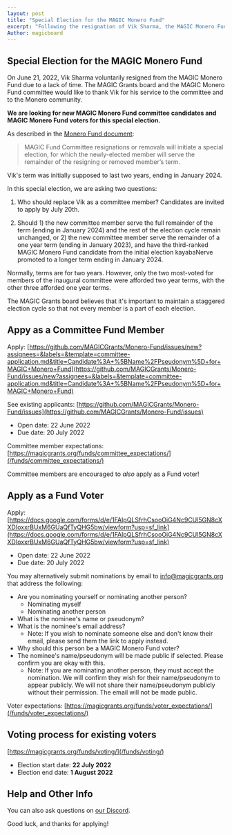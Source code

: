 ```yaml
---
layout: post
title: "Special Election for the MAGIC Monero Fund"
excerpt: "Following the resignation of Vik Sharma, the MAGIC Monero Fund will elect a new committee member."
Author: magicboard
---
```


## Special Election for the MAGIC Monero Fund

On June 21, 2022, Vik Sharma voluntarily resigned from the MAGIC Monero Fund due to a lack of time. The MAGIC Grants board and the MAGIC Monero Fund committee would like to thank Vik for his service to the committee and to the Monero community.

**We are looking for new MAGIC Monero Fund committee candidates and MAGIC Monero Fund voters for this special election.**

As described in the [Monero Fund document](/funds/monero/monero_fund): 

> MAGIC Fund Committee resignations or removals will initiate a special election, for which the newly-elected member will serve the remainder of the resigning or removed member’s term.

Vik's term was initially supposed to last two years, ending in January 2024.

In this special election, we are asking two questions:

1. Who should replace Vik as a committee member? Candidates are invited to apply by July 20th.

2. Should 1) the new committee member serve the full remainder of the term (ending in January 2024) and the rest of the election cycle remain unchanged, or 2) the new committee member serve the remainder of a one year term (ending in January 2023), and have the third-ranked MAGIC Monero Fund candidate from the initial election kayabaNerve promoted to a longer term ending in January 2024.

Normally, terms are for two years. However, only the two most-voted for members of the inaugural committee were afforded two year terms, with the other three afforded one year terms.

The MAGIC Grants board believes that it's important to maintain a staggered election cycle so that not every member is a part of each election.

## Appy as a Committee Fund Member

Apply: [https://github.com/MAGICGrants/Monero-Fund/issues/new?assignees=&labels=&template=committee-application.md&title=Candidate%3A+%5BName%2FPseudonym%5D+for+MAGIC+Monero+Fund](https://github.com/MAGICGrants/Monero-Fund/issues/new?assignees=&labels=&template=committee-application.md&title=Candidate%3A+%5BName%2FPseudonym%5D+for+MAGIC+Monero+Fund)

See existing applicants: [https://github.com/MAGICGrants/Monero-Fund/issues](https://github.com/MAGICGrants/Monero-Fund/issues)

* Open date: 22 June 2022
* Due date: 20 July 2022

Committee member expectations: [https://magicgrants.org/funds/committee_expectations/](/funds/committee_expectations/)

Committee members are encouraged to *also* apply as a Fund voter!

## Apply as a Fund Voter

Apply: [https://docs.google.com/forms/d/e/1FAIpQLSfrhCsooOiG4Nc9CUl5GN8cXXDIoxxrBUxM6GUaQfTyQHG5bw/viewform?usp=sf_link](https://docs.google.com/forms/d/e/1FAIpQLSfrhCsooOiG4Nc9CUl5GN8cXXDIoxxrBUxM6GUaQfTyQHG5bw/viewform?usp=sf_link)

* Open date: 22 June 2022
* Due date: 20 July 2022

You may alternatively submit nominations by email to [info@magicgrants.org](mailto:info@magicgrants.org) that address the following:
* Are you nominating yourself or nominating another person?
    * Nominating myself
    * Nominating another person
* What is the nominee's name or pseudonym?
* What is the nominee's email address?
    * Note: If you wish to nominate someone else and don't know their email, please send them the link to apply instead.
* Why should this person be a MAGIC Monero Fund voter?
* The nominee's name/pseudonym will be made public if selected. Please confirm you are okay with this.
    * Note: If you are nominating another person, they must accept the nomination. We will confirm they wish for their name/pseudonym to appear publicly. We will not share their name/pseudonym publicly without their permission. The email will not be made public.

Voter expectations: [https://magicgrants.org/funds/voter_expectations/](/funds/voter_expectations/)

## Voting process for existing voters

[https://magicgrants.org/funds/voting/](/funds/voting/)

* Election start date: **22 July 2022**
* Election end date: **1 August 2022**

## Help and Other Info

You can also ask questions on [our Discord](https://discord.gg/YH7kFuREKY).

Good luck, and thanks for applying!
